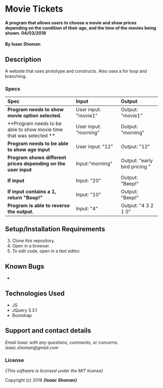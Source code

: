 # Movie Tickets

#### A program that allows users to choose a movie and show prices depending on the condition of their age, and the time of the movies being shown. 04/03/2018

#### By **Isaac Shoman**

## Description

A website that uses prototype and constructs. Also uses a for loop and branching.

### Specs
| Spec | Input | Output |
| :-------------     | :------------- | :------------- |
| **Program needs to show movie option selected.** | User input: "movie1" | Output: "movie1"|
| **Program needs to be able to show movie time that was selected ** | User input: "morning" | Output: "morning"|
| **Program needs to be able to show age input** | User input: "12" | Output: "12"|
| **Program shows different prices depending on the user input**| Input:"morning" | Output: "early bird pricing " |
| **If input**| Input: "20" | Output: "Beep!" |
| **If input contains a 1, return "Boop!"**| Input: "10" | Output: "Beep!" |
| **Program is able to reverse the output.**| Input: "4" | Output: "4 3 2 1 0" |


## Setup/Installation Requirements

3. Clone this repository.
4. Open in a browser.
5. To edit code, open in a text editor.

## Known Bugs
*

## Technologies Used
* JS
* JQuery 3.3.1
* Bootstrap

## Support and contact details

_Email Isaac with any questions, comments, or concerns. isaac.shoman@gmail.com_

### License

*{This software is licensed under the MIT license}*

Copyright (c) 2018 **_{Isaac Shoman}_**
